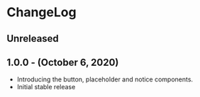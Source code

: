 # ChangeLog

## Unreleased

## 1.0.0 - (October 6, 2020)

* Introducing the button, placeholder and notice components.
* Initial stable release
